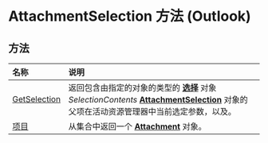 
# AttachmentSelection 方法 (Outlook)

## 方法



|**名称**|**说明**|
|:-----|:-----|
|[GetSelection](048d6d00-8928-68a5-f02c-20fdbae093c6.md)|返回包含由指定的对象的类型的 **[选择](0b06a3ce-0445-db8f-e6e8-bb7bd469c50f.md)** 对象 _SelectionContents_ **[AttachmentSelection](398cf106-a904-9048-e627-e47aaadf1105.md)** 对象的父项在活动资源管理器中当前选定参数，以及。|
|[项目](68cf2111-ae46-05f7-b57f-8f4867e394c1.md)|从集合中返回一个  **[Attachment](3e11582b-ac90-0948-bc37-506570bb287b.md)** 对象。|
